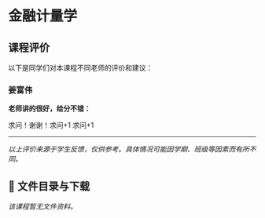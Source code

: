 # 金融计量学

## 课程评价

以下是同学们对本课程不同老师的评价和建议：

### 姜富伟

**老师讲的很好，给分不错：**

求问！谢谢！求问+1 求问+1

---

*以上评价来源于学生反馈，仅供参考。具体情况可能因学期、班级等因素而有所不同。*
## 📄 文件目录与下载

_该课程暂无文件资料。_
